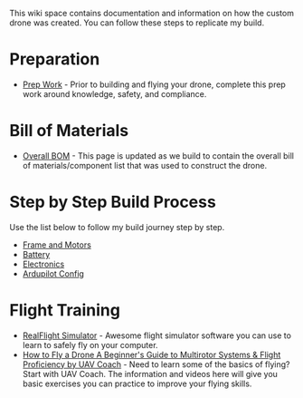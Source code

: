 This wiki space contains documentation and information on how the custom drone was created. You can follow these steps to replicate my build.

# Preparation
- [Prep Work](Prep.md) - Prior to building and flying your drone, complete this prep work around knowledge, safety, and compliance.

# Bill of Materials
- [Overall BOM](BOM.md) - This page is updated as we build to contain the overall bill of materials/component list that was used to construct the drone.

# Step by Step Build Process
Use the list below to follow my build journey step by step.
- [Frame and Motors](Frame.md)
- [Battery](Battery.md)
- [Electronics](Electronics.md)
- [Ardupilot Config](Arudpilot.md)
 
# Flight Training
- [RealFlight Simulator](https://www.realflight.com/) - Awesome flight simulator software you can use to learn to safely fly on your computer.
- [How to Fly a Drone A Beginner's Guide to Multirotor Systems & Flight Proficiency by UAV Coach](https://uavcoach.com/how-to-fly-a-quadcopter-guide/) - Need to learn some of the basics of flying? Start with UAV Coach. The information and videos here will give you basic exercises you can practice to improve your flying skills.
